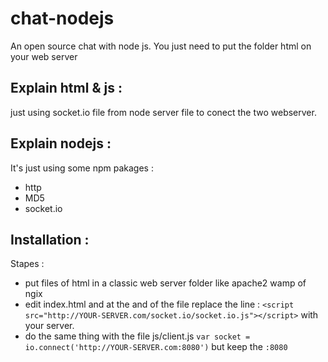 chat-nodejs
===========

An open source chat with node js. You just need to put the folder html on your web server

Explain html & js :
-------------------
just using socket.io file from node server file to conect the two webserver.

Explain nodejs :
----------------

It's just using some npm pakages :
 * http
 * MD5
 * socket.io


 Installation :
 --------------

 Stapes : 
  * put files of html in a classic web server folder like apache2 wamp of ngix
  * edit index.html and at the and of the file replace the line : `<script src="http://YOUR-SERVER.com/socket.io/socket.io.js"></script>` with your server.
  * do the same thing with the file js/client.js `var socket = io.connect('http://YOUR-SERVER.com:8080')` but keep the `:8080`